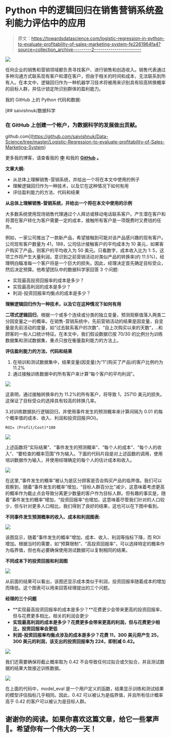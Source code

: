 # Python 中的逻辑回归在销售营销系统盈利能力评估中的应用

> 原文：<https://towardsdatascience.com/logistic-regression-in-python-to-evaluate-profitability-of-sales-marketing-system-fe2261964fa4?source=collection_archive---------2----------------------->

![](img/ad00361b8bb9b12121ef598e69fc674d.png)

任何企业的销售和营销领域都负责寻找客户、进行销售和创造收入。销售代表通过多种沟通方式联系现有客户和潜在客户，但由于相关的时间和成本，无法联系到所有人。在本文中，逻辑回归作为一种机器学习技术将被用来识别具有较高转换概率的目标人群，并估计锁定所识别群体的盈利能力。

我的 GitHub 上的 Python 代码和数据:

[](https://github.com/saivishnuk/Data-Science/tree/master/Logistic-Regression-to-evaluate-profitability-of-Sales-Marketing-System) [## saivishnuk/数据科学

### 在 GitHub 上创建一个帐户，为数据科学的发展做出贡献。

github.com](https://github.com/saivishnuk/Data-Science/tree/master/Logistic-Regression-to-evaluate-profitability-of-Sales-Marketing-System) 

更多我的博客，请查看我的 [**中**](https://medium.com/@saivishnu_k) 和我的 [**GitHub**](https://github.com/saivishnuk/) **。**

**文章大纲:**

*   从总体上理解销售-营销系统，并给出一个将在本文中使用的例子
*   理解逻辑回归作为一种技术，以及它在这种情况下如何有用
*   评估盈利能力的方法、代码和结果

**从总体上理解销售-营销系统，并给出一个将在本文中使用的示例**

大多数系统使用现场销售代理通过个人拜访或移动电话联系客户。产生潜在客户和将潜在客户转化为客户需要一定的成本，接触所有客户是一项既费时又费钱的任务。

例如，一家公司推出了一款新产品，希望接触到可能对该产品感兴趣的现有客户。公司现有客户数量为 41，188，公司估计接触客户的平均成本为 10 美元，如果客户购买了产品，则客户的平均收入为 50 美元。只看数字，成本收入比为 1: 5，这项工作将产生大量利润。意识到之前营销活动对类似产品的转换率(约 11.5%)，经理明白瞄准每一个客户将是一个巨大的损失。因此，经理决定首先确定目标受众，然后决定预算。他希望团队中的数据科学家回答 3 个问题:

*   实现最高投资回报率的成本是多少？
*   实现最高利润的成本是多少？
*   利润-投资回报率均衡点的成本是多少？

**理解逻辑回归作为一种技术，以及它在这种情况下如何有用**

**二项式逻辑回归**，根据一个或多个连续或分类的独立变量，预测观察值落入两类二分因变量之一的概率。在销售-营销系统中，先前营销活动的结果是因变量，自变量是先前活动的度量，如“过去联系客户的次数”、“自上次购买以来的天数”，..和顾客的一些人口统计特征。在本文中，我们假设数据已按 70/30 的比例分为训练数据集和测试数据集，重点只放在衡量盈利能力的方法上。

**评估盈利能力的方法、代码和结果**

1.  在培训和测试数据集中，结果变量(因变量)为“1”(购买了产品)的客户比例约为 11.2%
2.  通过接触训练数据中的所有客户来计算“每个客户的平均利润”。

![](img/f5ccae64c6e96e27d8c0096361ce0cd0.png)

这表明，通过接触转换率约为 11.2%的所有客户，将导致 1，25710 美元的损失。这保证了目标受众的选择具有较高的转换几率。

3.对训练数据执行逻辑回归，并使用事件发生的预测概率来计算间隔为 0.01 的每个概率值的成本、收入、利润和投资回报(ROI)。

```
ROI= (Profit/Cost)*100
```

![](img/ec338db7630fad2bb1c3b2f0f877e5a9.png)

上述函数将“实际结果”、“事件发生的预测概率”、“每个人的成本”、“每个人的收入”、“要检查的概率范围”作为输入。下面的代码片段是对上述函数的调用，使用培训数据作为输入，并使用经理确定的每个人的估计成本和收入。

![](img/6fcf9ba5c902fd9f09bfc66c3e45dc3c.png)

在这里,“事件发生的概率”被认为是区分顾客是否会购买产品的临界值。我们可以观察到，随着“事件发生的概率”增加，“目标人群百分比”减少，这意味着考虑更高的概率作为截止点会导致分离更少数量的客户作为目标人群。但有趣的事实是，随着“事件发生的概率”增加，“投资回报率”也增加，这意味着尽管我们针对的人口较少，但与针对更多人口相比，我们得到了良好的结果，这也可以在下图中看到。

**不同事件发生预测概率的收入、成本和利润图表:**

![](img/8c7fcf09fb218ccf17e02dded4ac38a0.png)

该图显示，随着“事件发生的概率”增加，成本、收入、利润等指标下降，而 ROI 增加。根据当时的需要，如“预算限制”、“高投资回报率”，可以选择特定的概率作为临界值，但也有必要确保使用测试数据可以复制相同的结果。

**不同成本下的投资回报和利润图**

![](img/a71b509755d4afdebfd68580436eb122.png)

从前面的结果可以看出，该图还显示成本类似于利润，投资回报率随着成本的增加而降低。这个图表可以用来回答经理提出的三个问题。

**经理的三个问题**

*   **实现最高投资回报率的成本是多少？**花费更少会带来更高的投资回报率，但与花费更多相比，相关的利润会更少
*   **实现最高利润的成本是多少？花费更多会带来更高的利润，但与花费更少相比，投资回报率会更低**
*   **利润-投资回报率均衡点涉及的成本是多少？花费 11，300 美元将产生 25，300 美元的利润，该支出的投资回报率为 224，即削减 0.42。**

![](img/e76d5af13093263354f8f3fcdec4e165.png)

我们还需要确保将截止概率取为 0.42 不会导致任何过拟合或欠拟合，并且测试数据的结果大致接近训练数据。

![](img/5622cbc01eae80ee3a187489c7efc38c.png)

在上面的代码中，model_eval 是一个用户定义的函数，结果显示训练和测试结果的模型评估指标几乎相同。因此，0.42 可以被认为是临界值，并且所有估计概率高于 0.42 的客户可以被认为是目标人群。

## 谢谢你的阅读。如果你喜欢这篇文章，给它一些掌声👏。希望你有一个伟大的一天！